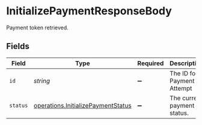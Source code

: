 # InitializePaymentResponseBody

Payment token retrieved.


## Fields

| Field                                                                                           | Type                                                                                            | Required                                                                                        | Description                                                                                     |
| ----------------------------------------------------------------------------------------------- | ----------------------------------------------------------------------------------------------- | ----------------------------------------------------------------------------------------------- | ----------------------------------------------------------------------------------------------- |
| `id`                                                                                            | *string*                                                                                        | :heavy_minus_sign:                                                                              | The ID for a Payment Attempt                                                                    |
| `status`                                                                                        | [operations.InitializePaymentStatus](../../../sdk/models/operations/initializepaymentstatus.md) | :heavy_minus_sign:                                                                              | The current payment status.                                                                     |